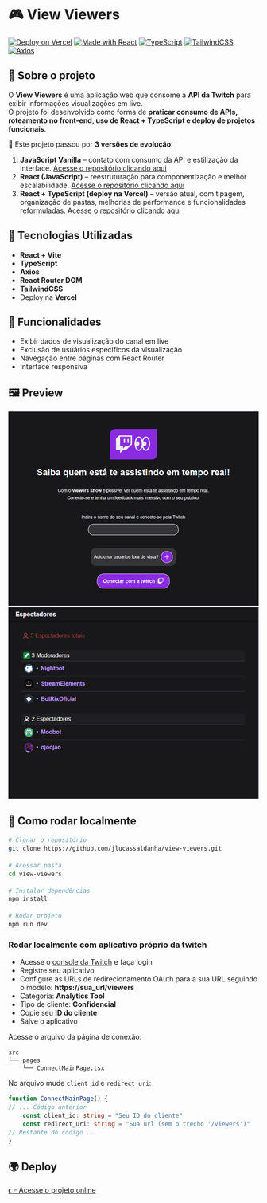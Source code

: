 # 🎮 View Viewers

[![Deploy on Vercel](https://img.shields.io/badge/Deploy-Vercel-000?logo=vercel)](https://view-viewers.vercel.app)
[![Made with React](https://img.shields.io/badge/React-18-61dafb?logo=react)](https://react.dev)
[![TypeScript](https://img.shields.io/badge/TypeScript-5-3178c6?logo=typescript)](https://www.typescriptlang.org/)
[![TailwindCSS](https://img.shields.io/badge/TailwindCSS-3-38bdf8?logo=tailwind-css)](https://tailwindcss.com/)
[![Axios](https://img.shields.io/badge/Axios-API-blue?logo=axios)](https://axios-http.com/)

## 📌 Sobre o projeto
O **View Viewers** é uma aplicação web que consome a **API da Twitch** para exibir informações visualizações em live.  
O projeto foi desenvolvido como forma de **praticar consumo de APIs, roteamento no front-end, uso de React + TypeScript e deploy de projetos funcionais**.

🔹 Este projeto passou por **3 versões de evolução**:
1. **JavaScript Vanilla** – contato com consumo da API e estilização da interface. [Acesse o repositório clicando aqui](https://github.com/jlucassaldanha/viewers-view)  
2. **React (JavaScript)** – reestruturação para componentização e melhor escalabilidade. [Acesse o repositório clicando aqui](https://github.com/jlucassaldanha/react-viewers-view)
3. **React + TypeScript (deploy na Vercel)** – versão atual, com tipagem, organização de pastas, melhorias de performance e funcionalidades reformuladas. [Acesse o repositório clicando aqui](https://github.com/jlucassaldanha/viewers-view-react-ts) 

## 🚀 Tecnologias Utilizadas
- **React + Vite**
- **TypeScript**
- **Axios**
- **React Router DOM**
- **TailwindCSS**
- Deploy na **Vercel**

## 🎯 Funcionalidades
- Exibir dados de visualização do canal em live
- Exclusão de usuários especificos da visualização
- Navegação entre páginas com React Router
- Interface responsiva

## 🖼️ Preview
![Screenshot da tela de conexão](./preview-1.png)
![Screenshot da tela de visualização](./preview-2.png)

## 🔧 Como rodar localmente
```bash
# Clonar o repositório
git clone https://github.com/jlucassaldanha/view-viewers.git

# Acessar pasta
cd view-viewers

# Instalar dependências
npm install

# Rodar projeto
npm run dev
```

### Rodar localmente com aplicativo próprio da twitch

- Acesse o [console da Twitch](https://dev.twitch.tv/console/apps) e faça login
- Registre seu aplicativo 
- Configure as URLs de redirecionamento OAuth para a sua URL seguindo o modelo: **https://sua_url/viewers**
- Categoria: **Analytics Tool**
- Tipo de cliente: **Confidencial**
- Copie seu **ID do cliente**
- Salve o aplicativo

Acesse o arquivo da página de conexão:
``` shell
src
└── pages
    └── ConnectMainPage.tsx
``` 

No arquivo mude `client_id` e `redirect_uri`:
```TypeScript
function ConnectMainPage() {
// ... Código anterior
	const client_id: string = "Seu ID do cliente"    
    const redirect_uri: string = "Sua url (sem o trecho '/viewers')"
// Restante do código ...
}
```

## 🌍 Deploy
[👉 Acesse o projeto online](https://view-viewers.vercel.app)
